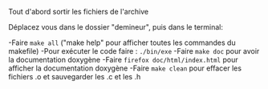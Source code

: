 Tout d'abord sortir les fichiers de l'archive

Déplacez vous dans le dossier "demineur", puis dans le terminal:

-Faire `make all` ("make help" pour afficher toutes les commandes du makefile)
-Pour exécuter le code faire : `./bin/exe`
-Faire `make doc` pour avoir la documentation doxygène
-Faire `firefox doc/html/index.html` pour afficher la documentation doxygène
-Faire `make clean` pour effacer les fichiers .o et sauvegarder les .c et les .h
